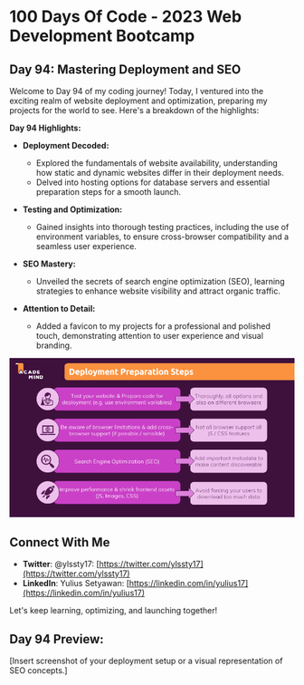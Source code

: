 # 100 Days Of Code - 2023 Web Development Bootcamp

## Day 94: Mastering Deployment and SEO

Welcome to Day 94 of my coding journey! Today, I ventured into the exciting realm of website deployment and optimization, preparing my projects for the world to see. Here's a breakdown of the highlights:

**Day 94 Highlights:**

* **Deployment Decoded:**
    - Explored the fundamentals of website availability, understanding how static and dynamic websites differ in their deployment needs.
    - Delved into hosting options for database servers and essential preparation steps for a smooth launch.

* **Testing and Optimization:**
    - Gained insights into thorough testing practices, including the use of environment variables, to ensure cross-browser compatibility and a seamless user experience.

* **SEO Mastery:**
    - Unveiled the secrets of search engine optimization (SEO), learning strategies to enhance website visibility and attract organic traffic.

* **Attention to Detail:**
    - Added a favicon to my projects for a professional and polished touch, demonstrating attention to user experience and visual branding.

![Day 94 Preview](preview.png)

## Connect With Me

- **Twitter**: @ylssty17: [https://twitter.com/ylssty17](https://twitter.com/ylssty17)
- **LinkedIn**: Yulius Setyawan: [https://linkedin.com/in/yulius17](https://linkedin.com/in/yulius17)

Let's keep learning, optimizing, and launching together!

## Day 94 Preview:

[Insert screenshot of your deployment setup or a visual representation of SEO concepts.]
